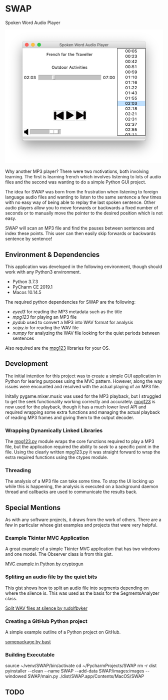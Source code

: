 # SWAP
Spoken Word Audio Player

![Screenshot of SWAP](screenshot.png)

Why another MP3 player?  There were two motivations, both involving learning.  The
first is learning french which involves listening to lots of audio files 
and the second was wanting to do a simple Python GUI project.


The idea for SWAP was born from the frustration when listening to foreign 
language audio files and wanting to listen to the same sentence a few times 
with no easy way of being able to replay the last spoken sentence.  Other 
audio players allow you to move forwards or backwards a fixed number of 
seconds or to manually move the pointer to the desired position which is 
not easy.

SWAP will scan an MP3 file and find the pauses between sentences and 
index these points.  This user can then easily skip forwards or backwards
sentence by sentence!


## Environment &amp; Dependencies

This application was developed in the following environment, though should work 
with any Python3 environment. 

- Python 3.7.3
- PyCharm CE 2019.1 
- Macos 10.14.5 

The required python dependencies for SWAP are the following: 

- *eyed3* for reading the MP3 metadata such as the title
- *mpg123* for playing an MP3 file
- *pydub* used to convert a MP3 into WAV format for analysis
- *scipy.io* for reading the WAV file
- *numpy* for analyzing the WAV file looking for the quiet periods between sentences
 
Also required are the [mpg123](https://www.mpg123.de/) libraries for your OS. 


## Development
The initial intention for this project was to create a simple GUI application in Python for 
learing purposes using the MVC pattern.  However, along the way issues were encounted and 
resolved with the actual playing of an MP3 file.

Initally pygame.mixer.music was used for the MP3 playback, but I struggled to get the seek 
functionality working correctly and accurately.  [mpg123](https://www.mpg123.de/) is now 
used for the playback, though it has a much lower level API and required wrapping some 
extra functions and managing the actual playback of reading MP3 frames and giving them to
the output decoder.


### Wrapping Dynamically Linked Libraries
The [mpg123.py](https://github.com/20tab/mpg123-python) module wraps the core functions 
required to play a MP3 file, but the application required the ability to *seek* to a specific 
point in the file.  Using the clearly written mpg123.py it was straight forward to wrap the 
extra required functions using the ctypes module.

### Threading
The analysis of a MP3 file can take some time.  To stop the UI locking up while this is 
happening, the analysis is executed on a background daemon thread and callbacks are used 
to communicate the results back.

 
## Special Mentions

As with any software projects, it draws from the work of others.  There are a few in 
particular whose gist examples and projects that were very helpful.


### Example Tkinter MVC Application
A great example of a simple Tkinter MVC application that has two windows 
and one model.  The Observer class is from this gist.

[MVC example in Python by cryptogun](https://gist.github.com/cryptogun/791b5bf7898114ec44e66d97fb8a7a7c)


### Spliting an audio file by the quiet bits
This gist shows how to split an audio file into segments depending on where the 
silence is.  This was used as the basis for the SegmentsAnalyzer class.  

[Split WAV files at silence by rudolfbyker](https://gist.github.com/rudolfbyker/8fc0d99ecadad0204813d97fee2c6c06)


### Creating a GitHub Python project
A simple example outline of a Python project on GitHub.

[somepackage by bast](https://github.com/bast/somepackage)




### Building Executable


source ~/venv/SWAP/bin/activate
cd ~/PycharmProjects/SWAP
rm -r dist
pyinstaller --clean  --name SWAP --add-data SWAP/images:images --windowed SWAP/main.py
./dist/SWAP.app/Contents/MacOS/SWAP


## TODO
